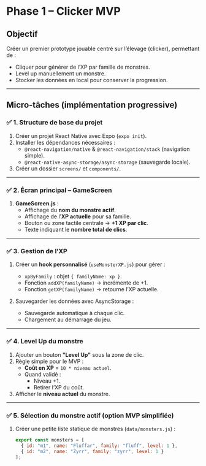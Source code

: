 # Phase 1 – Clicker MVP

## Objectif
Créer un premier prototype jouable centré sur l’élevage (clicker), permettant de :
- Cliquer pour générer de l’XP par famille de monstres.
- Level up manuellement un monstre.
- Stocker les données en local pour conserver la progression.

---

## Micro-tâches (implémentation progressive)

### ✅ 1. Structure de base du projet
1. Créer un projet React Native avec Expo (`expo init`).
2. Installer les dépendances nécessaires :
   - `@react-navigation/native` & `@react-navigation/stack` (navigation simple).
   - `@react-native-async-storage/async-storage` (sauvegarde locale).
3. Créer un dossier `screens/` et `components/`.

---

### ✅ 2. Écran principal – GameScreen
1. **GameScreen.js** :
   - Affichage du **nom du monstre actif**.
   - Affichage de l’**XP actuelle** pour sa famille.
   - Bouton ou zone tactile centrale → **+1 XP par clic**.
   - Texte indiquant le **nombre total de clics**.

---

### ✅ 3. Gestion de l’XP
1. Créer un **hook personnalisé** (`useMonsterXP.js`) pour gérer :
   - `xpByFamily` : objet `{ familyName: xp }`.
   - Fonction `addXP(familyName)` → incrémente de +1.
   - Fonction `getXP(familyName)` → retourne l’XP actuelle.

2. Sauvegarder les données avec AsyncStorage :
   - Sauvegarde automatique à chaque clic.
   - Chargement au démarrage du jeu.

---

### ✅ 4. Level Up du monstre
1. Ajouter un bouton **"Level Up"** sous la zone de clic.
2. Règle simple pour le MVP :
   - **Coût en XP** = `10 * niveau actuel`.
   - Quand validé :
     - Niveau +1.
     - Retirer l’XP du coût.
3. Afficher le **niveau actuel** du monstre.

---

### ✅ 5. Sélection du monstre actif (option MVP simplifiée)
1. Créer une petite liste statique de monstres (`data/monsters.js`) :
   ```js
   export const monsters = [
     { id: "m1", name: "Fluffar", family: "fluff", level: 1 },
     { id: "m2", name: "Zyrr", family: "zyrr", level: 1 }
   ];

